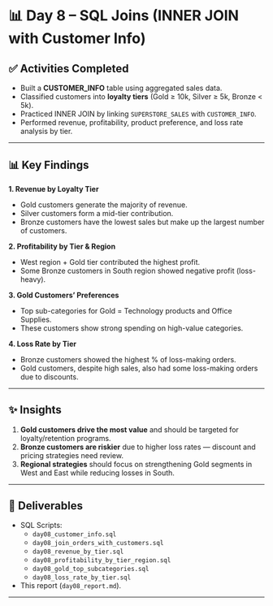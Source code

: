 # 📊 Day 8 – SQL Joins (INNER JOIN with Customer Info)

## ✅ Activities Completed
- Built a **CUSTOMER_INFO** table using aggregated sales data.  
- Classified customers into **loyalty tiers** (Gold ≥ 10k, Silver ≥ 5k, Bronze < 5k).  
- Practiced INNER JOIN by linking `SUPERSTORE_SALES` with `CUSTOMER_INFO`.  
- Performed revenue, profitability, product preference, and loss rate analysis by tier.

---

## 📊 Key Findings

**1. Revenue by Loyalty Tier**
- Gold customers generate the majority of revenue.  
- Silver customers form a mid-tier contribution.  
- Bronze customers have the lowest sales but make up the largest number of customers.  

**2. Profitability by Tier & Region**
- West region + Gold tier contributed the highest profit.  
- Some Bronze customers in South region showed negative profit (loss-heavy).  

**3. Gold Customers’ Preferences**
- Top sub-categories for Gold = Technology products and Office Supplies.  
- These customers show strong spending on high-value categories.  

**4. Loss Rate by Tier**
- Bronze customers showed the highest % of loss-making orders.  
- Gold customers, despite high sales, also had some loss-making orders due to discounts.  

---

## ✨ Insights
1. **Gold customers drive the most value** and should be targeted for loyalty/retention programs.  
2. **Bronze customers are riskier** due to higher loss rates — discount and pricing strategies need review.  
3. **Regional strategies** should focus on strengthening Gold segments in West and East while reducing losses in South.  

---

## 📌 Deliverables
- SQL Scripts:  
  - `day08_customer_info.sql`  
  - `day08_join_orders_with_customers.sql`  
  - `day08_revenue_by_tier.sql`  
  - `day08_profitability_by_tier_region.sql`  
  - `day08_gold_top_subcategories.sql`  
  - `day08_loss_rate_by_tier.sql`  
- This report (`day08_report.md`).  

---

